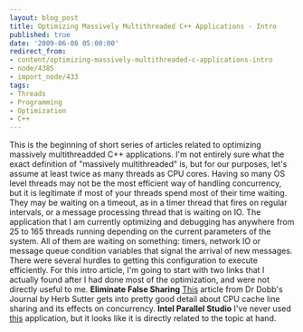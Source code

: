 ```yaml
---
layout: blog_post
title: Optimizing Massively Multithreaded C++ Applications - Intro
published: true
date: '2009-06-08 05:00:00'
redirect_from:
- content/optimizing-massively-multithreaded-c-applications-intro
- node/4385
- import_node/433
tags:
- Threads
- Programming
- Optimization
- C++
---
```


This is the beginning of short series of articles related to optimizing massively multithreadded C++ applications. I'm not entirely sure what the exact definition of "massively multithreaded" is, but for our purposes, let's assume at least twice as many threads as CPU cores. Having so many OS level threads may not be the most efficient way of handling concurrency, but it is legitimate if most of your threads spend most of their time waiting. They may be waiting on a timeout, as in a timer thread that fires on regular intervals, or a message processing thread that is waiting on IO. The application that I am currently optimizing and debugging has anywhere from 25 to 165 threads running depending on the current parameters of the system. All of them are waiting on something: timers, network IO or message queue condition variables that signal the arrival of new messages. There were several hurdles to getting this configuration to execute efficiently. For this intro article, I'm going to start with two links that I actually found after I had done most of the optimization, and were not directly useful to me. **Eliminate False Sharing** [This](http://www.ddj.com/go-parallel/article/showArticle.jhtmlarticleID=217500206&pgno=4&queryText=) article from Dr Dobb's Journal by Herb Sutter gets into pretty good detail about CPU cache line sharing and its effects on concurrency. **Intel Parallel Studio** I've never used [this](http://software.intel.com/en-us/intel-parallel-studio-home/) application, but it looks like it is directly related to the topic at hand.
